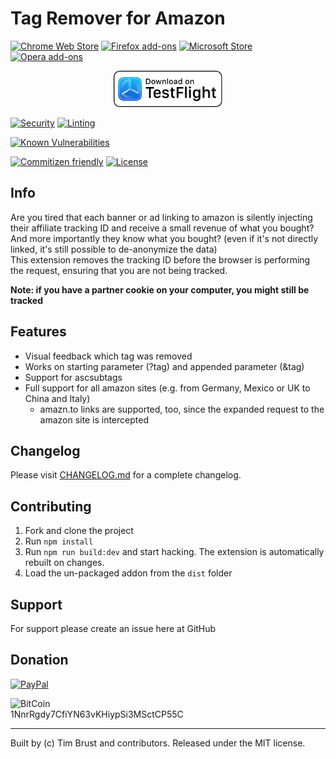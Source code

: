 # Tag Remover for Amazon

<p>
  <a href="https://chrome.google.com/webstore/detail/amazon-tag-remover/mmajdhfdokfcaiadahjnffhbfjfkmcnc">
    <picture>
      <source srcset="https://i.imgur.com/XBIE9pk.png" media="(prefers-color-scheme: dark)" />
      <img height="58" src="https://i.imgur.com/oGxig2F.png" alt="Chrome Web Store" /></picture
  ></a>
  <a href="https://addons.mozilla.org/firefox/addon/amazon-tag-remover/">
    <picture>
      <source srcset="https://i.imgur.com/ZluoP7T.png" media="(prefers-color-scheme: dark)" />
      <img height="58" src="https://i.imgur.com/4PobQqE.png" alt="Firefox add-ons" /></picture
  ></a>
  <a href="https://microsoftedge.microsoft.com/addons/detail/mgomlnlopahnglkdhmneklogokbmhden">
    <picture>
      <source srcset="https://i.imgur.com/Jog9cQP.png" media="(prefers-color-scheme: dark)" />
      <img height="58" src="https://i.imgur.com/aiprUt8.png" alt="Microsoft Store" /></picture
  ></a>
  <a href="https://addons.opera.com/extensions/details/amazon-tag-remover">
    <picture>
      <source srcset="https://i.imgur.com/ziehy0f.png" media="(prefers-color-scheme: dark)" />
      <img height="58" src="https://i.imgur.com/ytVATu0.png" alt="Opera add-ons" /></picture
  ></a>
</p>
<p align="center">
  <a href="https://testflight.apple.com/join/xUQ3H9S2">
    <picture>
      <source srcset="./docs/TestFlight_Dark.svg" media="(prefers-color-scheme: dark)" />
      <img height="58" src="./docs/TestFlight_Light.svg" alt="TestFlight beta for macOS and iOS" /></picture
  ></a>
</p>

[![Security](https://github.com/timbru31/amazon-tag-remover/workflows/Security/badge.svg)](https://github.com/timbru31/amazon-tag-remover/actions?query=workflow%3ASecurity)
[![Linting](https://github.com/timbru31/amazon-tag-remover/workflows/Linting/badge.svg)](https://github.com/timbru31/amazon-tag-remover/actions?query=workflow%3ALinting)

[![Known Vulnerabilities](https://snyk.io/test/github/timbru31/amazon-tag-remover/badge.svg)](https://snyk.io/test/github/timbru31/amazon-tag-remover)

[![Commitizen friendly](https://img.shields.io/badge/commitizen-friendly-brightgreen.svg)](http://commitizen.github.io/cz-cli/)
[![License](https://img.shields.io/badge/License-MIT-blue.svg)](LICENSE.md)

## Info

Are you tired that each banner or ad linking to amazon is silently injecting their affiliate tracking ID and receive a small revenue of what you bought? And more importantly they know what you bought? (even if it's not directly linked, it's still possible to de-anonymize the data)  
This extension removes the tracking ID before the browser is performing the request, ensuring that you are not being tracked.

**Note: if you have a partner cookie on your computer, you might still be tracked**

## Features

- Visual feedback which tag was removed
- Works on starting parameter (?tag) and appended parameter (&tag)
- Support for ascsubtags
- Full support for all amazon sites (e.g. from Germany, Mexico or UK to China and Italy)
  - amazn.to links are supported, too, since the expanded request to the amazon site is intercepted

## Changelog

Please visit [CHANGELOG.md](CHANGELOG.md) for a complete changelog.

## Contributing

1. Fork and clone the project
2. Run `npm install`
3. Run `npm run build:dev` and start hacking. The extension is automatically rebuilt on changes.
4. Load the un-packaged addon from the `dist` folder

## Support

For support please create an issue here at GitHub

## Donation

[![PayPal](https://www.paypalobjects.com/en_US/i/btn/btn_donateCC_LG.gif 'Donation via PayPal')](https://www.paypal.com/cgi-bin/webscr?cmd=_s-xclick&hosted_button_id=T9TEV7Q88B9M2)

![BitCoin](https://dustplanet.de/wp-content/uploads/2015/01/bitcoin-logo-plain.png 'Donation via BitCoins')  
1NnrRgdy7CfiYN63vKHiypSi3MSctCP55C

---

Built by (c) Tim Brust and contributors. Released under the MIT license.
